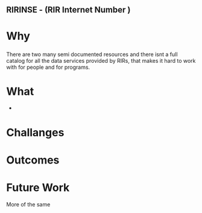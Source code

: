 ## RIRINSE - (RIR Internet Number )

# Why
###
 There are two many semi documented resources and there isnt a full catalog for all the data services provided by RIRs, that makes it hard to work with for people and for programs.

# What
- 

# Challanges

# Outcomes

# Future Work

More of the same

